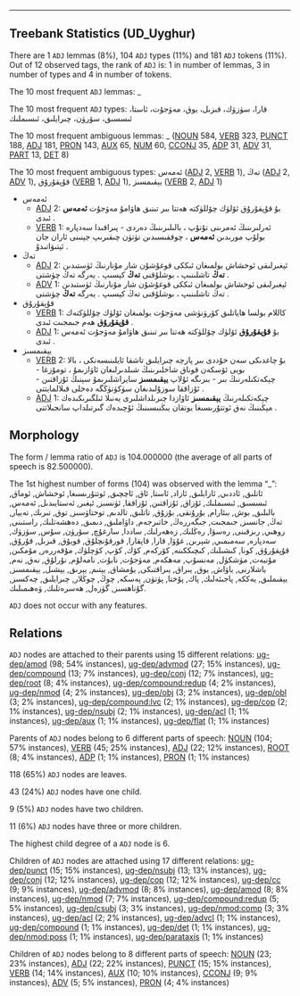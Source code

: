 

--------------------------------------------------------------------------------

## Treebank Statistics (UD_Uyghur)

There are 1 `ADJ` lemmas (8%), 104 `ADJ` types (11%) and 181 `ADJ` tokens (11%).
Out of 12 observed tags, the rank of `ADJ` is: 1 in number of lemmas, 3 in number of types and 4 in number of tokens.

The 10 most frequent `ADJ` lemmas: _

The 10 most frequent `ADJ` types:  قارا، سۈزۈك، قىزىل، يوق، مەۋجۇت، ئاستا، ئىسسىق، سۆرۈن، چىرايلىق، ئىسىملىك

The 10 most frequent ambiguous lemmas: _ ([NOUN]() 584, [VERB]() 323, [PUNCT]() 188, [ADJ]() 181, [PRON]() 143, [AUX]() 65, [NUM]() 60, [CCONJ]() 35, [ADP]() 31, [ADV]() 31, [PART]() 13, [DET]() 8)

The 10 most frequent ambiguous types:  ئەمەس ([ADJ]() 2, [VERB]() 1), تەڭ ([ADJ]() 2, [ADV]() 1), قۇپقۇرۇق ([VERB]() 1, [ADJ]() 1), يېقىمسىز ([VERB]() 2, [ADJ]() 1)


* ئەمەس
  * [ADJ]() 2: بۇ قۇپقۇرۇق ئۆلۈك چۆللۈكتە ھەتتا بىر تىنىق ھاۋامۇ مەۋجۇت <b>ئەمەس</b> ئىدى .
  * [VERB]() 1: ئەرلىرىنىڭ ئەمرىنى تۇتۇپ ، بالىلىرىنىڭ دەردى - پىراقىدا سەدپارە بولۇپ مورىدىن <b>ئەمەس</b> ، چوققىسىدىن تۈتۈن چىقىرىپ جېنىنى ئاران جان ئېتىۋاتىدۇ .
* تەڭ
  * [ADJ]() 2: ئېغىرلىقى ئوخشاش بولمىغان ئىككى قوغۇشۇن شار مۇنارنىڭ ئۈستىدىن <b>تەڭ</b> تاشلىنىپ ، بوشلۇقنى <b>تەڭ</b> كېسىپ . يەرگە تەڭ چۈشتى .
  * [ADV]() 1: ئېغىرلىقى ئوخشاش بولمىغان ئىككى قوغۇشۇن شار مۇنارنىڭ ئۈستىدىن تەڭ تاشلىنىپ ، بوشلۇقنى تەڭ كېسىپ . يەرگە <b>تەڭ</b> چۈشتى .
* قۇپقۇرۇق
  * [VERB]() 1: كاللام بولسا ھاياتلىق كۆرۈنۈشى مەۋجۇت بولمىغان ئۆلۈك چۆللۈكتەك <b>قۇپقۇرۇق</b> ھەم جىمجىت ئىدى .
  * [ADJ]() 1: بۇ <b>قۇپقۇرۇق</b> ئۆلۈك چۆللۈكتە ھەتتا بىر تىنىق ھاۋامۇ مەۋجۇت ئەمەس ئىدى .
* يېقىمسىز
  * [VERB]() 2: بۇ چاغدىكى سەن خۇددى بىر پارچە چىرايلىق تاشقا ئايلىنىسەنكى ، بالا بويى ئۆسكەن قوناق شاخلىرىنىڭ شىلدىرلىغان ئاۋازىمۇ ، تومۇزغا - چېكەتكىلەرنىڭ بىر - بىرىگە ئۇلاپ <b>يېقىمسىز</b> سايراشلىرىمۇ سېنىڭ ئۇزاقتىن - ئۇزاققا سوزۇلىدىغان سۈكۈتۈڭگە دەخلى قىلالمايتتى .
  * [ADJ]() 1: چېكەتكىلەرنىڭ <b>يېقىمسىز</b> ئاۋازدا چىرىلداشلىرى يەنىلا ئىلگىرىكىدەك مېڭىنىڭ نەق ئوتتۇرىسىغا يوتقان يىڭنىسىنىڭ ئۇچىدەك گىرتىلداپ سانجىلاتتى .

## Morphology

The form / lemma ratio of `ADJ` is 104.000000 (the average of all parts of speech is 82.500000).

The 1st highest number of forms (104) was observed with the lemma “_”: ئاتلىق, ئاددىي, ئازابلىق, ئازاد, ئاستا, ئاق, ئاچچىق, ئوتتۇرىسىغا, ئوخشاش, ئوماق, ئىسسىق, ئىسىملىك, ئۇزاق, ئۇزاقتىن, ئۇزاققا, ئۈنسىز, ئېغىر, ئەستايىدىل, ئەمەس, بالىلىق, بوش, بىئارام, بۇرۇنقى, بۇزۇق, تاتلىق, تالدىم, توختاۋسىز, توق, تىرىك, تەييار, تەڭ, جانسىز, جىمجىت, جىگەررەڭ, خاتىرجەم, داۋاملىق, دىمىق, دەھشەتلىك, راستىنى, روھىي, رىزقىنى, رەسۋا, رەڭلىك, زەھەرلىك, ساددا, سارغۇچ, سۆرۈن, سۇس, سۈزۈك, سەدپارە, سەمىمىي, شېرىن, غۇۋا, قارا, قاپقارا, قورقۇنچلۇق, قويۇق, قىزىل, قۇرۇق, قۇپقۇرۇق, كونا, كىشىلىك, كىچىككىنە, كۆركەم, كۆك, كۆپ, كۈچلۈك, مۇقەررەر, مۇمكىن, مۇنبەت, مۈشكۈل, مەنسۇپ, مەھكەم, مەۋجۇت, نابۇت, نامەلۇم, نۇرلۇق, نەق, نەم, ياشلارنى, ياۋاش, يوق, يىراق, يىراقتىكى, يۇمشاق, يېتىم, يېرىق, يېشىل, يېقىمسىز, يېقىملىق, يەككە, پاجىئەلىك, پاك, پۇختا, پۈتۈن, پەسكە, چوڭ, چوڭلار, چىرايلىق, چەكسىز, گۇناھسىز, گۈزەل, ھەسرەتلىك, ۋەھىمىلىك.

`ADJ` does not occur with any features.


## Relations

`ADJ` nodes are attached to their parents using 15 different relations: [ug-dep/amod]() (98; 54% instances), [ug-dep/advmod]() (27; 15% instances), [ug-dep/compound]() (13; 7% instances), [ug-dep/conj]() (12; 7% instances), [ug-dep/root]() (8; 4% instances), [ug-dep/compound:redup]() (4; 2% instances), [ug-dep/nmod]() (4; 2% instances), [ug-dep/obj]() (3; 2% instances), [ug-dep/obl]() (3; 2% instances), [ug-dep/compound:lvc]() (2; 1% instances), [ug-dep/cop]() (2; 1% instances), [ug-dep/nsubj]() (2; 1% instances), [ug-dep/acl]() (1; 1% instances), [ug-dep/aux]() (1; 1% instances), [ug-dep/flat]() (1; 1% instances)

Parents of `ADJ` nodes belong to 6 different parts of speech: [NOUN]() (104; 57% instances), [VERB]() (45; 25% instances), [ADJ]() (22; 12% instances), [ROOT]() (8; 4% instances), [ADP]() (1; 1% instances), [PRON]() (1; 1% instances)

118 (65%) `ADJ` nodes are leaves.

43 (24%) `ADJ` nodes have one child.

9 (5%) `ADJ` nodes have two children.

11 (6%) `ADJ` nodes have three or more children.

The highest child degree of a `ADJ` node is 6.

Children of `ADJ` nodes are attached using 17 different relations: [ug-dep/punct]() (15; 15% instances), [ug-dep/nsubj]() (13; 13% instances), [ug-dep/conj]() (12; 12% instances), [ug-dep/cop]() (12; 12% instances), [ug-dep/cc]() (9; 9% instances), [ug-dep/advmod]() (8; 8% instances), [ug-dep/amod]() (8; 8% instances), [ug-dep/nmod]() (7; 7% instances), [ug-dep/compound:redup]() (5; 5% instances), [ug-dep/csubj]() (3; 3% instances), [ug-dep/nmod:comp]() (3; 3% instances), [ug-dep/acl]() (2; 2% instances), [ug-dep/advcl]() (1; 1% instances), [ug-dep/compound]() (1; 1% instances), [ug-dep/det]() (1; 1% instances), [ug-dep/nmod:poss]() (1; 1% instances), [ug-dep/parataxis]() (1; 1% instances)

Children of `ADJ` nodes belong to 8 different parts of speech: [NOUN]() (23; 23% instances), [ADJ]() (22; 22% instances), [PUNCT]() (15; 15% instances), [VERB]() (14; 14% instances), [AUX]() (10; 10% instances), [CCONJ]() (9; 9% instances), [ADV]() (5; 5% instances), [PRON]() (4; 4% instances)

